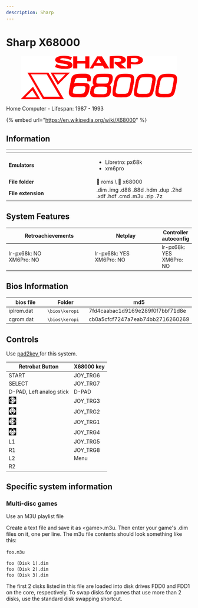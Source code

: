 ```yaml
---
description: Sharp
---
```


# Sharp X68000

<div align="left">

<figure><img src="https://raw.githubusercontent.com/fabricecaruso/es-theme-carbon/52ff37c9e265587d006945a2ba695b5a962b3a3d/art/logos/x68000.svg" alt=""><figcaption></figcaption></figure>

</div>

Home Computer - Lifespan: 1987 - 1993

{% embed url="https://en.wikipedia.org/wiki/X68000" %}

## Information

<table data-header-hidden><thead><tr><th width="224"></th><th></th></tr></thead><tbody><tr><td><strong>Emulators</strong></td><td><ul><li>Libretro: px68k</li><li>xm6pro</li></ul></td></tr><tr><td><strong>File folder</strong></td><td><span data-gb-custom-inline data-tag="emoji" data-code="1f4c2">📂</span> roms \ <span data-gb-custom-inline data-tag="emoji" data-code="1f4c2">📂</span> x68000</td></tr><tr><td><strong>File extension</strong></td><td>.dim .img .d88 .88d .hdm .dup .2hd .xdf .hdf .cmd .m3u .zip .7z</td></tr></tbody></table>

## System Features

<table><thead><tr><th width="245">Retroachievements</th><th width="200">Netplay</th><th>Controller autoconfig</th></tr></thead><tbody><tr><td>lr-px68k: NO<br>XM6Pro: NO</td><td>lr-px68k: YES<br>XM6Pro: NO</td><td>lr-px68k: YES<br>XM6Pro: NO</td></tr></tbody></table>

## Bios Information

<table><thead><tr><th width="224">bios file</th><th width="169">Folder</th><th>md5</th></tr></thead><tbody><tr><td>iplrom.dat</td><td><code>\bios\keropi</code></td><td>7fd4caabac1d9169e289f0f7bbf71d8e</td></tr><tr><td>cgrom.dat</td><td><code>\bios\keropi</code></td><td>cb0a5cfcf7247a7eab74bb2716260269</td></tr></tbody></table>

## Controls

Use [pad2key ](../../../../controllers/pad2key.md)for this system.

| Retrobat Button                                   | X68000 key |
| ------------------------------------------------- | ---------- |
| START                                             | JOY\_TRG6  |
| SELECT                                            | JOY\_TRG7  |
| D-PAD, Left analog stick                          | D-PAD      |
| ![](<../../../../.gitbook/assets/image (43).png>) | JOY\_TRG3  |
| ![](<../../../../.gitbook/assets/image (25).png>) | JOY\_TRG2  |
| ![](<../../../../.gitbook/assets/image (11).png>) | JOY\_TRG1  |
| ![](<../../../../.gitbook/assets/image (45).png>) | JOY\_TRG4  |
| L1                                                | JOY\_TRG5  |
| R1                                                | JOY\_TRG8  |
| L2                                                | Menu       |
| R2                                                |            |

## Specific system information

### Multi-disc games

Use an M3U playlist file

Create a text file and save it as \<game>.m3u. Then enter your game's .dim files on it, one per line. The m3u file contents should look something like this:

`foo.m3u`

```
foo (Disk 1).dim
foo (Disk 2).dim
foo (Disk 3).dim
```

The first 2 disks listed in this file are loaded into disk drives FDD0 and FDD1 on the core, respectively. To swap disks for games that use more than 2 disks, use the standard disk swapping shortcut.

